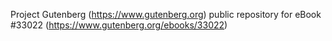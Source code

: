 Project Gutenberg (https://www.gutenberg.org) public repository for eBook #33022 (https://www.gutenberg.org/ebooks/33022)

